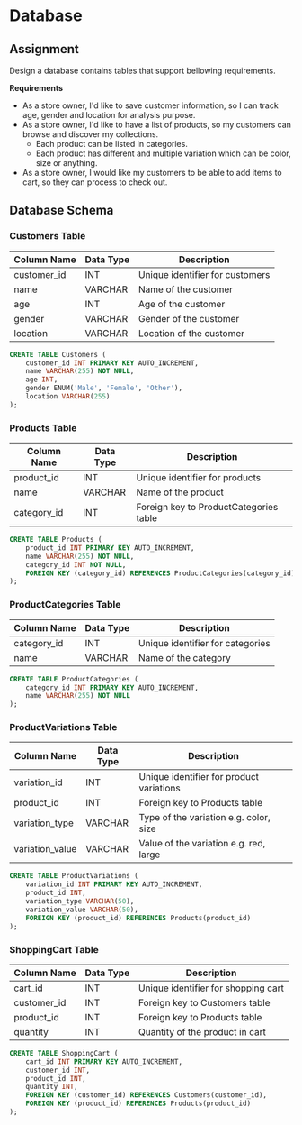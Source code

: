 # Database

## Assignment

Design a database contains tables that support bellowing requirements.

**Requirements**

- As a store owner, I'd like to save customer information, so I can track age, gender and location for analysis purpose.
- As a store owner, I'd like to have a list of products, so my customers can browse and discover my collections.
  - Each product can be listed in categories.
  - Each product has different and multiple variation which can be color, size or anything.
- As a store owner, I would like my customers to be able to add items to cart, so they can process to check out.

## Database Schema

### Customers Table

| Column Name | Data Type | Description                     |
| ----------- | --------- | ------------------------------- |
| customer_id | INT       | Unique identifier for customers |
| name        | VARCHAR   | Name of the customer            |
| age         | INT       | Age of the customer             |
| gender      | VARCHAR   | Gender of the customer          |
| location    | VARCHAR   | Location of the customer        |

```sql
CREATE TABLE Customers (
    customer_id INT PRIMARY KEY AUTO_INCREMENT,
    name VARCHAR(255) NOT NULL,
    age INT,
    gender ENUM('Male', 'Female', 'Other'),
    location VARCHAR(255)
);
```

### Products Table

| Column Name | Data Type | Description                            |
| ----------- | --------- | -------------------------------------- |
| product_id  | INT       | Unique identifier for products         |
| name        | VARCHAR   | Name of the product                    |
| category_id | INT       | Foreign key to ProductCategories table |

```sql
CREATE TABLE Products (
    product_id INT PRIMARY KEY AUTO_INCREMENT,
    name VARCHAR(255) NOT NULL,
    category_id INT NOT NULL,
    FOREIGN KEY (category_id) REFERENCES ProductCategories(category_id)
);
```

### ProductCategories Table

| Column Name | Data Type | Description                      |
| ----------- | --------- | -------------------------------- |
| category_id | INT       | Unique identifier for categories |
| name        | VARCHAR   | Name of the category             |

```sql
CREATE TABLE ProductCategories (
    category_id INT PRIMARY KEY AUTO_INCREMENT,
    name VARCHAR(255) NOT NULL
);
```

### ProductVariations Table

| Column Name     | Data Type | Description                              |
| --------------- | --------- | ---------------------------------------- |
| variation_id    | INT       | Unique identifier for product variations |
| product_id      | INT       | Foreign key to Products table            |
| variation_type  | VARCHAR   | Type of the variation e.g. color, size   |
| variation_value | VARCHAR   | Value of the variation e.g. red, large   |

```sql
CREATE TABLE ProductVariations (
    variation_id INT PRIMARY KEY AUTO_INCREMENT,
    product_id INT,
    variation_type VARCHAR(50),
    variation_value VARCHAR(50),
    FOREIGN KEY (product_id) REFERENCES Products(product_id)
);
```

### ShoppingCart Table

| Column Name | Data Type | Description                         |
| ----------- | --------- | ----------------------------------- |
| cart_id     | INT       | Unique identifier for shopping cart |
| customer_id | INT       | Foreign key to Customers table      |
| product_id  | INT       | Foreign key to Products table       |
| quantity    | INT       | Quantity of the product in cart     |

```sql
CREATE TABLE ShoppingCart (
    cart_id INT PRIMARY KEY AUTO_INCREMENT,
    customer_id INT,
    product_id INT,
    quantity INT,
    FOREIGN KEY (customer_id) REFERENCES Customers(customer_id),
    FOREIGN KEY (product_id) REFERENCES Products(product_id)
);
```
